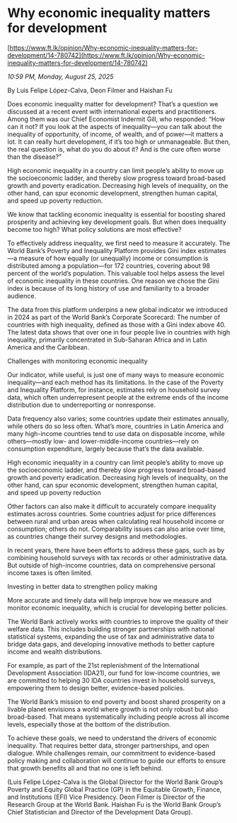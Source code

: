 # Why economic inequality matters for development

[https://www.ft.lk/opinion/Why-economic-inequality-matters-for-development/14-780742](https://www.ft.lk/opinion/Why-economic-inequality-matters-for-development/14-780742)

*10:59 PM, Monday, August 25, 2025*

By Luis Felipe López-Calva, Deon Filmer and Haishan Fu

Does economic inequality matter for development? That’s a question we discussed at a recent event with international experts and practitioners. Among them was our Chief Economist Indermit Gill, who responded: “How can it not? If you look at the aspects of inequality—you can talk about the inequality of opportunity, of income, of wealth, and of power—it matters a lot. It can really hurt development, if it’s too high or unmanageable. But then, the real question is, what do you do about it? And is the cure often worse than the disease?”

High economic inequality in a country can limit people’s ability to move up the socioeconomic ladder, and thereby slow progress toward broad-based growth and poverty eradication. Decreasing high levels of inequality, on the other hand, can spur economic development, strengthen human capital, and speed up poverty reduction.

We know that tackling economic inequality is essential for boosting shared prosperity and achieving key development goals. But when does inequality become too high? What policy solutions are most effective?

To effectively address inequality, we first need to measure it accurately. The World Bank’s Poverty and Inequality Platform provides Gini index estimates—a measure of how equally (or unequally) income or consumption is distributed among a population—for 172 countries, covering about 98 percent of the world’s population. This valuable tool helps assess the level of economic inequality in these countries. One reason we chose the Gini index is because of its long history of use and familiarity to a broader audience.

The data from this platform underpins a new global indicator we introduced in 2024 as part of the World Bank’s Corporate Scorecard: The number of countries with high inequality, defined as those with a Gini index above 40. The latest data shows that over one in four people live in countries with high inequality, primarily concentrated in Sub-Saharan Africa and in Latin America and the Caribbean.

Challenges with monitoring economic inequality

Our indicator, while useful, is just one of many ways to measure economic inequality—and each method has its limitations. In the case of the Poverty and Inequality Platform, for instance, estimates rely on household survey data, which often underrepresent people at the extreme ends of the income distribution due to underreporting or nonresponse.

Data frequency also varies; some countries update their estimates annually, while others do so less often. What’s more, countries in Latin America and many high-income countries tend to use data on disposable income, while others—mostly low- and lower-middle-income countries—rely on consumption expenditure, largely because that’s the data available.

High economic inequality in a country can limit people’s ability to move up the socioeconomic ladder, and thereby slow progress toward broad-based growth and poverty eradication. Decreasing high levels of inequality, on the other hand, can spur economic development, strengthen human capital, and speed up poverty reduction

Other factors can also make it difficult to accurately compare inequality estimates across countries. Some countries adjust for price differences between rural and urban areas when calculating real household income or consumption; others do not. Comparability issues can also arise over time, as countries change their survey designs and methodologies.

In recent years, there have been efforts to address these gaps, such as by combining household surveys with tax records or other administrative data. But outside of high-income countries, data on comprehensive personal income taxes is often limited.

Investing in better data to strengthen policy making

More accurate and timely data will help improve how we measure and monitor economic inequality, which is crucial for developing better policies.

The World Bank actively works with countries to improve the quality of their welfare data. This includes building stronger partnerships with national statistical systems, expanding the use of tax and administrative data to bridge data gaps, and developing innovative methods to better capture income and wealth distributions.

For example, as part of the 21st replenishment of the International Development Association (IDA21), our fund for low-income countries, we are committed to helping 30 IDA countries invest in household surveys, empowering them to design better, evidence-based policies.

The World Bank’s mission to end poverty and boost shared prosperity on a livable planet envisions a world where growth is not only robust but also broad-based. That means systematically including people across all income levels, especially those at the bottom of the distribution.

To achieve these goals, we need to understand the drivers of economic inequality. That requires better data, stronger partnerships, and open dialogue. While challenges remain, our commitment to evidence-based policy making and collaboration will continue to guide our efforts to ensure that growth benefits all and that no one is left behind.

(Luis Felipe López-Calva is the Global Director for the World Bank Group’s Poverty and Equity Global Practice (GP) in the Equitable Growth, Finance, and Institutions (EFI) Vice Presidency. Deon Filmer is Director of the Research Group at the World Bank. Haishan Fu is the World Bank Group’s Chief Statistician and Director of the Development Data Group).

